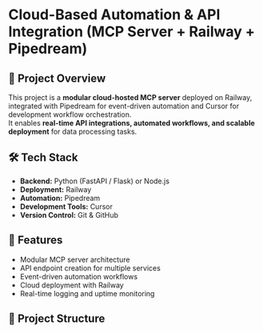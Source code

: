 # Cloud-Based Automation & API Integration (MCP Server + Railway + Pipedream)

## 📌 Project Overview
This project is a **modular cloud-hosted MCP server** deployed on Railway, integrated with Pipedream for event-driven automation and Cursor for development workflow orchestration.  
It enables **real-time API integrations, automated workflows, and scalable deployment** for data processing tasks.

## 🛠 Tech Stack
- **Backend:** Python (FastAPI / Flask) or Node.js
- **Deployment:** Railway
- **Automation:** Pipedream
- **Development Tools:** Cursor
- **Version Control:** Git & GitHub

## 🚀 Features
- Modular MCP server architecture
- API endpoint creation for multiple services
- Event-driven automation workflows
- Cloud deployment with Railway
- Real-time logging and uptime monitoring

## 📂 Project Structure

